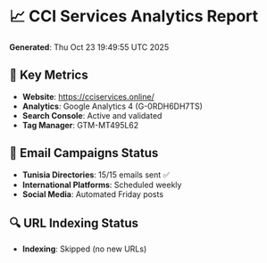# 📈 CCI Services Analytics Report
**Generated**: Thu Oct 23 19:49:55 UTC 2025

## 🎯 Key Metrics
- **Website**: https://cciservices.online/
- **Analytics**: Google Analytics 4 (G-0RDH6DH7TS)
- **Search Console**: Active and validated
- **Tag Manager**: GTM-MT495L62

## 📧 Email Campaigns Status
- **Tunisia Directories**: 15/15 emails sent ✅
- **International Platforms**: Scheduled weekly
- **Social Media**: Automated Friday posts

## 🔍 URL Indexing Status
- **Indexing**: Skipped (no new URLs)
